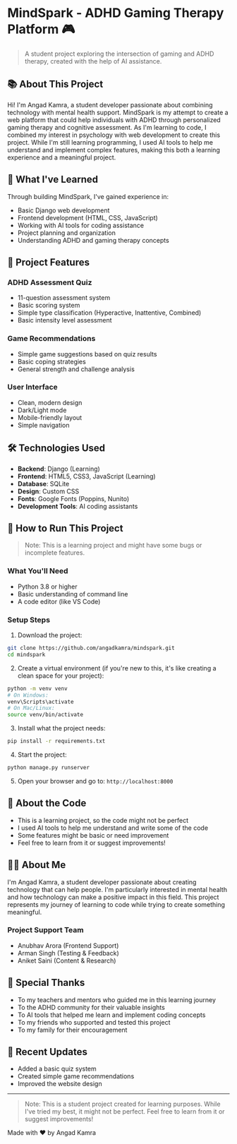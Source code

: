 # MindSpark - ADHD Gaming Therapy Platform 🎮

> A student project exploring the intersection of gaming and ADHD therapy, created with the help of AI assistance.

## 📚 About This Project

Hi! I'm Angad Kamra, a student developer passionate about combining technology with mental health support. MindSpark is my attempt to create a web platform that could help individuals with ADHD through personalized gaming therapy and cognitive assessment. As I'm learning to code, I combined my interest in psychology with web development to create this project. While I'm still learning programming, I used AI tools to help me understand and implement complex features, making this both a learning experience and a meaningful project.

## 🌟 What I've Learned

Through building MindSpark, I've gained experience in:
- Basic Django web development
- Frontend development (HTML, CSS, JavaScript)
- Working with AI tools for coding assistance
- Project planning and organization
- Understanding ADHD and gaming therapy concepts

## 🎯 Project Features

### ADHD Assessment Quiz
- 11-question assessment system
- Basic scoring system
- Simple type classification (Hyperactive, Inattentive, Combined)
- Basic intensity level assessment

### Game Recommendations
- Simple game suggestions based on quiz results
- Basic coping strategies
- General strength and challenge analysis

### User Interface
- Clean, modern design
- Dark/Light mode
- Mobile-friendly layout
- Simple navigation

## 🛠️ Technologies Used

- **Backend**: Django (Learning)
- **Frontend**: HTML5, CSS3, JavaScript (Learning)
- **Database**: SQLite
- **Design**: Custom CSS
- **Fonts**: Google Fonts (Poppins, Nunito)
- **Development Tools**: AI coding assistants

## 🚀 How to Run This Project

> Note: This is a learning project and might have some bugs or incomplete features.

### What You'll Need
- Python 3.8 or higher
- Basic understanding of command line
- A code editor (like VS Code)

### Setup Steps

1. Download the project:
```bash
git clone https://github.com/angadkamra/mindspark.git
cd mindspark
```

2. Create a virtual environment (if you're new to this, it's like creating a clean space for your project):
```bash
python -m venv venv
# On Windows:
venv\Scripts\activate
# On Mac/Linux:
source venv/bin/activate
```

3. Install what the project needs:
```bash
pip install -r requirements.txt
```

4. Start the project:
```bash
python manage.py runserver
```

5. Open your browser and go to: `http://localhost:8000`

## 📝 About the Code

- This is a learning project, so the code might not be perfect
- I used AI tools to help me understand and write some of the code
- Some features might be basic or need improvement
- Feel free to learn from it or suggest improvements!

## 👨‍💻 About Me

I'm Angad Kamra, a student developer passionate about creating technology that can help people. I'm particularly interested in mental health and how technology can make a positive impact in this field. This project represents my journey of learning to code while trying to create something meaningful.

### Project Support Team
- Anubhav Arora (Frontend Support)
- Arman Singh (Testing & Feedback)
- Aniket Saini (Content & Research)

## 🙏 Special Thanks

- To my teachers and mentors who guided me in this learning journey
- To the ADHD community for their valuable insights
- To AI tools that helped me learn and implement coding concepts
- To my friends who supported and tested this project
- To my family for their encouragement

## 🔄 Recent Updates

- Added a basic quiz system
- Created simple game recommendations
- Improved the website design

---

> Note: This is a student project created for learning purposes. While I've tried my best, it might not be perfect. Feel free to learn from it or suggest improvements!

Made with ❤️ by Angad Kamra
